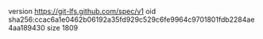 version https://git-lfs.github.com/spec/v1
oid sha256:ccac6a1e0462b06192a35fd929c529c6fe9964c9701801fdb2284ae4aa189430
size 1809
